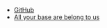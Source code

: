 * [GitHub](http://github.com)
* [All your base are belong to us](https://www.youtube.com/watch?v=jQE66WA2s-A)
